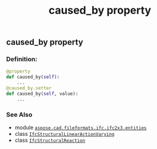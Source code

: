 ﻿---
title: caused_by property
second_title: Aspose.CAD for Python via .NET API References
description: 
type: docs
weight: 50
url: /python-net/aspose.cad.fileformats.ifc.ifc2x3.entities/ifcstructurallinearactionvarying/caused_by/
is_root: false
---

## caused_by property

### Definition:
```python
@property
def caused_by(self):
    ...
@caused_by.setter
def caused_by(self, value):
    ...
```

### See Also
* module [`aspose.cad.fileformats.ifc.ifc2x3.entities`](../../)
* class [`IfcStructuralLinearActionVarying`](/cad/python-net/aspose.cad.fileformats.ifc.ifc2x3.entities/ifcstructurallinearactionvarying)
* class [`IfcStructuralReaction`](/cad/python-net/aspose.cad.fileformats.ifc.ifc2x3.entities/ifcstructuralreaction)
